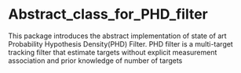 # Abstract_class_for_PHD_filter
This package introduces the abstract implementation of state of art Probability Hypothesis Density(PHD) Filter. PHD filter is a multi-target tracking filter that estimate targets without explicit measurement association and prior knowledge of number of targets
